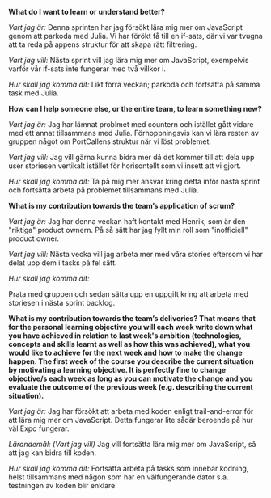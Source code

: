 **What do I want to learn or understand better?**

*Vart jag är:*
Denna sprinten har jag försökt lära mig mer om JavaScript genom att parkoda med Julia. Vi har förökt få till en if-sats, där vi var tvugna att ta reda på appens struktur för att skapa rätt filtrering.

*Vart jag vill:*
Nästa sprint vill jag lära mig mer om JavaScript, exempelvis varför vår if-sats inte fungerar med två villkor i.

*Hur skall jag komma dit:*
Likt förra veckan; parkoda och fortsätta på samma task med Julia.

**How can I help someone else, or the entire team, to learn something new?**

*Vart jag är:*
Jag har lämnat problmet med countern och istället gått vidare med ett annat tillsammans med Julia. Förhoppningsvis kan vi lära resten av gruppen något om PortCallens struktur när vi löst problemet.

*Vart jag vill:*
Jag vill gärna kunna bidra mer då det kommer till att dela upp user storiesen vertikalt istället för horisontellt som vi insett att vi gjort.

*Hur skall jag komma dit:*
Ta på mig mer ansvar kring detta inför nästa sprint och fortsätta arbeta på problemet tillsammans med Julia.

**What is my contribution towards the team’s application of scrum?**

*Vart jag är:*
Jag har denna veckan haft kontakt med Henrik, som är den "riktiga" product ownern. På så sätt har jag fyllt min roll som "inofficiell" product owner.

*Vart jag vill:*
Nästa vecka vill jag arbeta mer med våra stories eftersom vi har delat upp dem i tasks på fel sätt.

*Hur skall jag komma dit:*

Prata med gruppen och sedan sätta upp en uppgift kring att arbeta med storiesen i nästa sprint backlog.

**What is my contribution towards the team’s deliveries? That means that for the personal learning objective you will each week write down what you have achieved in relation to last week's ambition (technologies, concepts and skills learnt as well as how this was achieved), what you would like to achieve for the next week and how to make the change happen. The first week of the course you describe the current situation by motivating a learning objective. It is perfectly fine to change objective/s each week as long as you can motivate the change and you evaluate the outcome of the previous week (e.g. describing the current situation).**

*Vart jag är:*
Jag har försökt att arbeta med koden enligt trail-and-error för att lära mig mer om JavaScript. Detta fungerar lite sådär beroende på hur väl Expo fungerar.

*Lärandemål: (Vart jag vill)*
Jag vill fortsätta lära mig mer om JavaScript, så att jag kan bidra till koden.

*Hur skall jag komma dit:*
Fortsätta arbeta på tasks som innebär kodning, helst tillsammans med någon som har en välfungerande dator s.a. testningen av koden blir enklare. 
